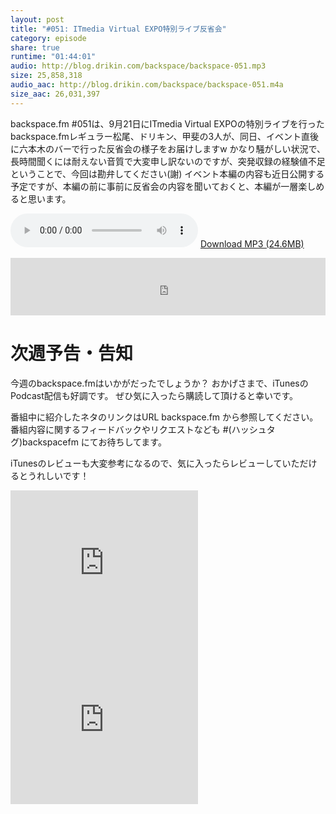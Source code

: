 ```yaml
---
layout: post
title: "#051: ITmedia Virtual EXPO特別ライブ反省会"
category: episode
share: true
runtime: "01:44:01"
audio: http://blog.drikin.com/backspace/backspace-051.mp3
size: 25,858,318
audio_aac: http://blog.drikin.com/backspace/backspace-051.m4a
size_aac: 26,031,397
---
```


backspace.fm #051は、9月21日にITmedia Virtual EXPOの特別ライブを行ったbackspace.fmレギュラー松尾、ドリキン、甲斐の3人が、同日、イベント直後に六本木のバーで行った反省会の様子をお届けしますw かなり騒がしい状況で、長時間聞くには耐えない音質で大変申し訳ないのですが、突発収録の経験値不足ということで、今回は勘弁してください(謝) イベント本編の内容も近日公開する予定ですが、本編の前に事前に反省会の内容を聞いておくと、本編が一層楽しめると思います。

<audio src="http://blog.drikin.com/backspace/backspace-051.mp3" controls preload></audio>
[Download MP3 (24.6MB)](http://blog.drikin.com/backspace/backspace-051.mp3)

<iframe src="http://backspace.fm/subscribes.html" width="100%" height="92" scrolling="no" frameborder="0"></iframe>

# 次週予告・告知

今週のbackspace.fmはいかがだったでしょうか？
おかげさまで、iTunesのPodcast配信も好調です。
ぜひ気に入ったら購読して頂けると幸いです。

番組中に紹介したネタのリンクはURL backspace.fm から参照してください。
番組内容に関するフィードバックやリクエストなども #(ハッシュタグ)backspacefm にてお待ちしてます。

iTunesのレビューも大変参考になるので、気に入ったらレビューしていただけるとうれしいです！

<iframe src="http://rcm-fe.amazon-adsystem.com/e/cm?t=driftking-22&o=9&p=12&l=bn1&mode=videogames-jp&browse=637394&fc1=000000&lt1=_blank&lc1=3366FF&bg1=FFFFFF&f=ifr" marginwidth="0" marginheight="0" width="300" height="251" border="0" frameborder="0" style="border:none;" scrolling="no"></iframe>
<iframe src="http://rcm-fe.amazon-adsystem.com/e/cm?t=driftking-22&o=9&p=12&l=bn1&mode=computers-jp&browse=2127209051&fc1=000000&lt1=_blank&lc1=3366FF&bg1=FFFFFF&f=ifr" marginwidth="0" marginheight="0" width="300" height="251" border="0" frameborder="0" style="border:none;" scrolling="no"></iframe>


